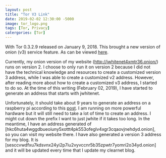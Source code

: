 ```yaml
---
layout: post
title: "Tor V3 Link"
date: 2019-02-02 12:30:00 -5000
image: tor_logo.png
tags: [Tor, Privacy]
catergories: [Tor]
---
```


With Tor 0.3.2.9 released on January 9, 2018. This brought a new version of onion (v3) service feature. As can be viewed [here](https://blog.torproject.org/tor-0329-released-we-have-new-stable-series).  
  
Currently, my onion version of my website (http://jwhitenet4xmtr36.onion/) runs on version 2. I choose to only run it on version 2 because I did not have the technical knowledge and resources to create a customized version 3 address, while I was able to create a customized v2 address. However, after reading more about how to create a customized v3 address, I started to do so. At the time of this writing (February 02, 2019), I have started to generate an address that starts with jwhitenet.  
  
Unfortunately, it should take about 9 years to generate an address on a raspberry pi according to this [post](https://www.jamieweb.net/blog/onionv3-vanity-address/#generation-times). I am running on more powerful hardware but it will still need to take a lot of time to create an address.  I might cut down the prefix I want to just jwhite if it takes too long. In the meantime, I have an address generated of [hkc6huta4wggdbueoiuny5xottt4pk553ofeglv4xgr3cqaovjnehdyd.onion], so you can visit my website there. I have also generated a version 3 address for my blog. It is [sesccvwdfxu7kdsvnx24yi2p7iu2vyvccnr5b35zpwtr7yomri2o34yd.onion] and it will be updated every time that I update my clearnet blog.  

